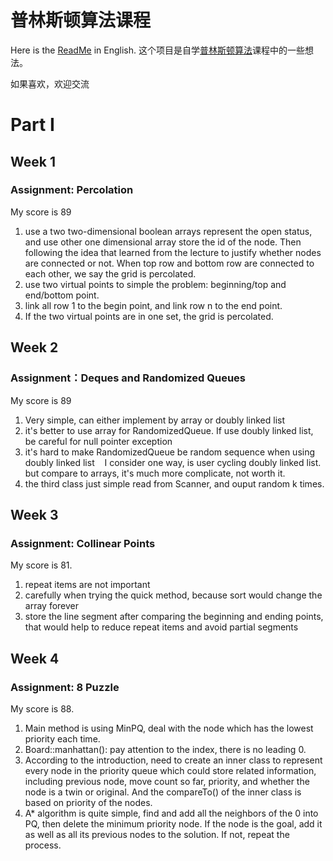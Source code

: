 # 普林斯顿算法课程
Here is the [ReadMe](https://github.com/yogggithub/algorithm/README.md) in English.
这个项目是自学[普林斯顿算法](https://www.coursera.org/learn/algorithms-part1/home/welcome)课程中的一些想法。

如果喜欢，欢迎交流

# Part I

## Week 1

### Assignment: Percolation
My score is 89

1. use a two two-dimensional boolean arrays represent the open status, and use other one dimensional array store the id of the node. Then following the idea that learned from the lecture to justify whether nodes are connected or not. When top row and bottom row are connected to each other, we say the grid is percolated.
2. use two virtual points to simple the problem: beginning/top and end/bottom point.
3. link all row 1 to the begin point, and link row n to the end point.
4. If the two virtual points are in one set, the grid is percolated.

## Week 2

### Assignment：Deques and Randomized Queues
My score is 89

1. Very simple, can either implement by array or doubly linked list
2. it's better to use array for RandomizedQueue. If use doubly linked list, be careful for null pointer exception
3. it's hard to make RandomizedQueue be random sequence when using doubly linked list
   I consider one way, is user cycling doubly linked list. but compare to arrays, it's much more complicate, not worth it.
4. the third class just simple read from Scanner, and ouput random k times.

## Week 3

### Assignment: Collinear Points
My score is 81.

1. repeat items are not important
2. carefully when trying the quick method, because sort would change the array forever
3. store the line segment after comparing the beginning and ending points, that would help to reduce repeat items and avoid partial segments

## Week 4

### Assignment: 8 Puzzle
My score is 88.

1. Main method is using MinPQ, deal with the node which has the lowest priority each time.
3. Board::manhattan(): pay attention to the index, there is no leading 0.
2. According to the introduction, need to create an inner class to represent every node in the priority queue which could store related information, including previous node, move count so far, priority, and whether the node is a twin or original. And the compareTo() of the inner class is based on priority of the nodes.
4. A* algorithm is quite simple, find and add all the neighbors of the 0 into PQ, then delete the minimum priority node. If the node is the goal, add it as well as all its previous nodes to the solution. If not, repeat the process.
